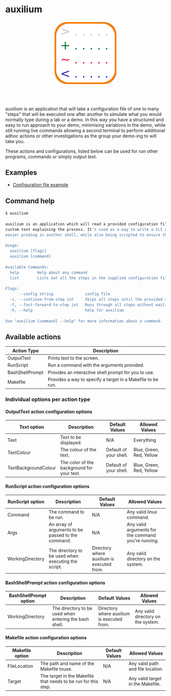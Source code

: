# auxilium
<div style="margin-left: auto; margin-right: auto; align:center; width: 40%;"><img src="./img/auxilium.png" /></div>

<br /><br />

auxilium is an application that will take a configuration file of one to many "steps" that will be executed one after another to simulate what you would normally type during a lab or a demo. In this way you have a structured and easy to run approach to your demo, minimising variations in the demo, while still running live commands allowing a second terminal to perform additional adhoc actions or other investigations as the group your demo-ing to will take you.

These actions and configurations, listed below can be used for run other programs, commands or simply output text.

## Examples
* [Configuration file example](./test_data/config.auxilium.yml)

## Command help
```bash
$ auxilium

auxilium is an application which will read a provided configuration file to run through example CLI scripts with
custom text explaining the process. It's used as a way to write a CLI demo, which runs live commands, allowing for
easier proding in another shell, while also being scripted to ensure the right execution order and pacing.

Usage:
  auxilium [flags]
  auxilium [command]

Available Commands:
  help        Help about any command
  list        Lists out all the steps in the supplied configuration file.

Flags:
      --config string              config file
  -c, --continue-from-step int     Skips all steps until the provided step number. Default is 0.
  -f, --fast-forward-to-step int   Runs through all steps without waiting for any next step signals until the provided step number. Default is 0.
  -h, --help                       help for auxilium

Use "auxilium [command] --help" for more information about a command.
```

## Available actions
| Action Type | Description |
| --- | --- |
| OutputText | Prints text to the screen. |
| RunScript | Run a command with the arguments provided. |
| BashShellPrompt | Provides an interactive shell prompt for you to use. |
| Makefile | Provides a way to specify a target in a Makefile to be run. |

### Individual options per action type
#### OutputText action configuration options
| Text option | Description | Default Values | Allowed Values |
| --- | --- | --- | --- |
| Text | Text to be displayed. | N/A | Everything |
| TextColour | The colour of the text. | Default of your shell. | Blue, Green, Red, Yellow |
| TextBackgroundColour | The color of the background for your text. | Default of your shell. | Blue, Green, Red, Yellow |

#### RunScript action configuration options
| RunScript option | Description | Default Values | Allowed Values |
| --- | --- | --- | --- |
| Command | The command to be run. | N/A | Any valid linux command. |
| Args | An array of arguments to be passed to the command. | N/A | Any valid arguments for the command you're running. |
| WorkingDirectory | The directory to be used when executing the script. | Directory where auxilium is executed from. | Any valid directory on the system. |

#### BashShellPrompt action configuration options
| BashShellPrompt option | Description | Default Values | Allowed Values |
| --- | --- | --- | --- |
| WorkingDirectory | The directory to be used when entering the bash shell. | Directory where auxilium is executed from. | Any valid directory on the system. |

#### Makefile action configuration options
| Makefile option | Description | Default Values | Allowed Values |
| --- | --- | --- | --- |
| FileLocation | The path and name of the Makefile touse. | N/A | Any valid path and file location. |
| Target | The target in the Makefile that needs to be run for this step. | N/A | Any valid target in the Makefile. |
